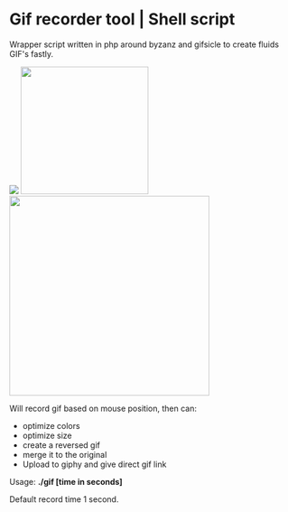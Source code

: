 # Gif recorder tool | Shell script
Wrapper script written in php around byzanz and gifsicle to create fluids GIF's fastly.

<img src="https://i.giphy.com/l1KVaNU6xfgbOmsJq.gif"></img>
<img height="226" src="https://ponyhacks.com/img/www/gif1492819850_merged.gif"></img>
<img width="354" src="https://i.giphy.com/l0Iyh9741gIztjtIc.gif"></img>

Will record gif based on mouse position, then can:
- optimize colors
- optimize size
- create a reversed gif
- merge it to the original
- Upload to giphy and give direct gif link

Usage: <b>./gif [time in seconds]</b>

Default record time 1 second.


